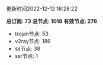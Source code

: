 更新时间2022-12-12 16:28:22

**总订阅: 73**
**总节点: 1018**
**有效节点: 278**
- trojan节点: 53
- v2ray节点: 186
- ss节点: 38
- ssr节点: 1
